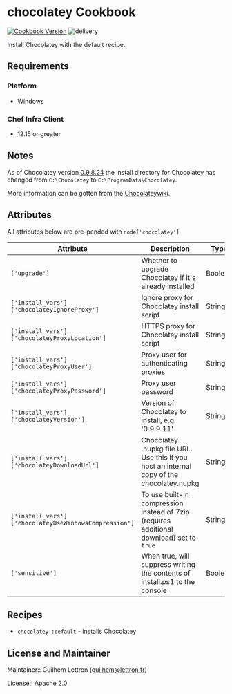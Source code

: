 # chocolatey Cookbook

[![Cookbook Version](https://img.shields.io/cookbook/v/chocolatey.svg)](https://supermarket.getchef.com/cookbooks/chocolatey) ![delivery](https://github.com/chocolatey-community/chocolatey-cookbook/workflows/delivery/badge.svg)

Install Chocolatey with the default recipe.

## Requirements

### Platform

- Windows

### Chef Infra Client

- 12.15 or greater

## Notes

As of Chocolatey version [0.9.8.24](https://github.com/chocolatey/chocolatey/blob/master/CHANGELOG.md#09824-july-3-2014) the install directory for Chocolatey has changed from `C:\Chocolatey` to `C:\ProgramData\Chocolatey`.

More information can be gotten from the [Chocolateywiki](https://github.com/chocolatey/chocolatey/wiki/DefaultChocolateyInstallReasoning).

## Attributes

All attributes below are pre-pended with `node['chocolatey']`

Attribute                                            | Description                                                                               | Type    | Default
---------------------------------------------------- | ----------------------------------------------------------------------------------------- | ------- | ---------------------------------------------------------------------------------
`['upgrade']`                                        | Whether to upgrade Chocolatey if it's already installed                                   | Boolean | false
`['install_vars']['chocolateyIgnoreProxy']`          | Ignore proxy for Chocolatey install script                                                | String  | nil
`['install_vars']['chocolateyProxyLocation']`        | HTTPS proxy for Chocolatey install script                                                 | String  | Chef::Config['https_proxy'] or ENV['https_proxy']
`['install_vars']['chocolateyProxyUser']`            | Proxy user for authenticating proxies                                                     | String  | nil
`['install_vars']['chocolateyProxyPassword']`        | Proxy user password                                                                       | String  | nil
`['install_vars']['chocolateyVersion']`              | Version of Chocolatey to install, e.g. '0.9.9.11'                                         | String  | nil (download latest version)
`['install_vars']['chocolateyDownloadUrl']`          | Chocolatey .nupkg file URL. Use this if you host an internal copy of the chocolatey.nupkg | String  | <https://chocolatey.org/api/v2/package/chocolatey> (download from chocolatey.org)
`['install_vars']['chocolateyUseWindowsCompression']`| To use built-in compression instead of 7zip (requires additional download) set to `true`  | String  | nil (use 7zip)
`['sensitive']`                                      | When true, will suppress writing the contents of install.ps1 to the console               | Boolean | false

## Recipes

- `chocolatey::default` - installs Chocolatey

## License and Maintainer

Maintainer:: Guilhem Lettron ([guilhem@lettron.fr](mailto:guilhem@lettron.fr))

License:: Apache 2.0
